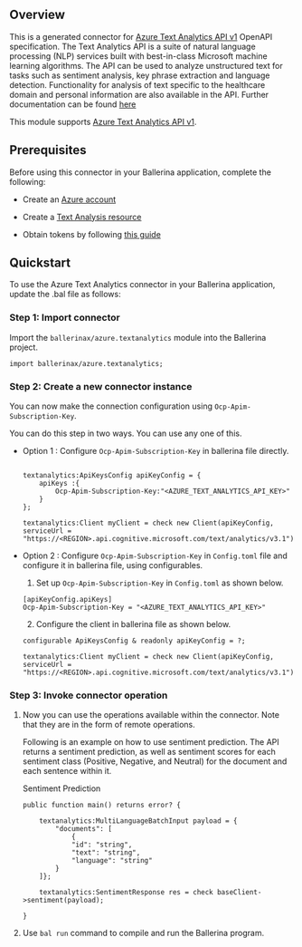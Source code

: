 ## Overview

This is a generated connector for [Azure Text Analytics API v1](https://docs.microsoft.com/en-us/azure/cognitive-services/text-analytics/) OpenAPI specification.
The Text Analytics API is a suite of natural language processing (NLP) services built with best-in-class Microsoft machine learning algorithms. The API can be used to analyze unstructured text for tasks such as sentiment analysis, key phrase extraction and language detection. Functionality for analysis of text specific to the healthcare domain and personal information are also available in the API. Further documentation can be found [here](https://docs.microsoft.com/en-us/azure/cognitive-services/text-analytics/overview)

This module supports [Azure Text Analytics API v1](https://docs.microsoft.com/en-us/azure/cognitive-services/text-analytics/).

## Prerequisites

Before using this connector in your Ballerina application, complete the following:

* Create an [Azure account](https://docs.microsoft.com/en-us/learn/modules/create-an-azure-account/)

* Create a [Text Analysis resource](https://portal.azure.com/#create/Microsoft.CognitiveServicesTextAnalytics)

* Obtain tokens by following [this guide](https://docs.microsoft.com/en-us/azure/storage/common/storage-account-keys-manage?tabs=azure-portal)

## Quickstart

To use the Azure Text Analytics connector in your Ballerina application, update the .bal file as follows:

### Step 1: Import connector
Import the `ballerinax/azure.textanalytics` module into the Ballerina project.
```ballerina
import ballerinax/azure.textanalytics;
```

### Step 2: Create a new connector instance
You can now make the connection configuration using `Ocp-Apim-Subscription-Key`.

You can do this step in two ways. You can use any one of this.

- Option 1 :
    Configure `Ocp-Apim-Subscription-Key` in ballerina file directly. 

    ```ballerina
    
    textanalytics:ApiKeysConfig apiKeyConfig = {
        apiKeys :{
            Ocp-Apim-Subscription-Key:"<AZURE_TEXT_ANALYTICS_API_KEY>"
        }
    };

    textanalytics:Client myClient = check new Client(apiKeyConfig, serviceUrl = "https://<REGION>.api.cognitive.microsoft.com/text/analytics/v3.1");

    ```

- Option 2 :
    Configure `Ocp-Apim-Subscription-Key` in `Config.toml` file and configure it in ballerina file, using configurables. 

    1. Set up `Ocp-Apim-Subscription-Key` in `Config.toml` as shown below.
    ```
    [apiKeyConfig.apiKeys]
    Ocp-Apim-Subscription-Key = "<AZURE_TEXT_ANALYTICS_API_KEY>"
    ```

    2. Configure the client in ballerina file as shown below.
    ```ballerina
    configurable ApiKeysConfig & readonly apiKeyConfig = ?;

    textanalytics:Client myClient = check new Client(apiKeyConfig, serviceUrl = "https://<REGION>.api.cognitive.microsoft.com/text/analytics/v3.1");
    ```

### Step 3: Invoke connector operation
1. Now you can use the operations available within the connector. Note that they are in the form of remote operations.

    Following is an example on how to use sentiment prediction. The API returns a sentiment prediction, as well as sentiment scores for each sentiment class (Positive, Negative, and Neutral) for the document and each sentence within it.

    Sentiment Prediction

    ```ballerina
    public function main() returns error? {

        textanalytics:MultiLanguageBatchInput payload = {
            "documents": [
                {
                "id": "string",
                "text": "string",
                "language": "string"
            }
        ]};

        textanalytics:SentimentResponse res = check baseClient->sentiment(payload);

    }
    ```

2. Use `bal run` command to compile and run the Ballerina program.
